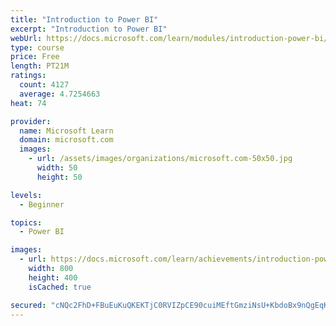 ```yaml
---
title: "Introduction to Power BI"
excerpt: "Introduction to Power BI"
webUrl: https://docs.microsoft.com/learn/modules/introduction-power-bi/
type: course
price: Free
length: PT21M
ratings:
  count: 4127
  average: 4.7254663
heat: 74

provider:
  name: Microsoft Learn
  domain: microsoft.com
  images:
    - url: /assets/images/organizations/microsoft.com-50x50.jpg
      width: 50
      height: 50

levels:
  - Beginner

topics:
  - Power BI

images:
  - url: https://docs.microsoft.com/learn/achievements/introduction-power-bi-social.png
    width: 800
    height: 400
    isCached: true

secured: "cNQc2FhD+FBuEuKuQKEKTjC0RVIZpCE90cuiMEftGmziNsU+KbdoBx9nQgEqKwBF/GH+4eRdEqME50ZOfmoA9vJT4qIDQ/yE4aTNCZokJQCdH3vyb6vL/Fi3yYRSqejsIZPRn8muKqZnYKguC9X3lzcDdYXyWbRvEluWDF1BFDeue0E58XvOgKE6bhpTq/EGTFPQ+coHb6jPJnGAXKjQ8Mxk3lwdZmDj7HLfqBcdJ1SkmvXCHtyvTiJPTBoQFK4ldGjfL19p2sY8vWD9Mxau7ULrMcvPy3lj3Z4mJIbqdqD4S3WMei45LrC9Wh0qXKYZQcRcqp26mctui8HU8I/rhamV6FDHLj3P45JziwIu+mozQbxZCaklBk3TcBstI7JQT6jg0gv6AQSf5ZqtKYnEUyhL/vj7CVhghmOkyCBzm7U=;tLZgfbLxiK3kleCcdmQ0hA=="
---
```


